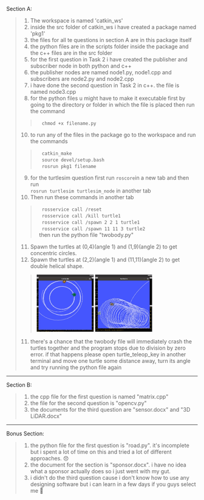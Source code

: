 Section A:
>1. The workspace is named 'catkin_ws'
>2. inside the src folder of catkin_ws i have created a package named 'pkg1'
>3. the files for all te questions in section A are in this package itself
>4. the python files are in the scripts folder inside the package and the c++ files are in the src folder
>5. for the first question in Task 2 i have created the publisher and subscriber node in both python and c++
>6. the publisher nodes are named node1.py, node1.cpp and subscribers are node2.py and node2.cpp
>7. i have done the second question in Task 2 in c++. the file is named node3.cpp 
>8. for the python files u might have to make it executable first by going to the directory or folder in which the file is placed then run the command 
>>&emsp;`chmod +x filename.py`
>10. to run any of the files in the package go to the workspace and run the commands
>>&emsp;`catkin_make`\
>>&emsp;`source devel/setup.bash`\
>>&emsp;`rosrun pkg1 filename`
>9. for the turtlesim question first run `roscore`in a new tab and then run  
>`rosrun turtlesim turtlesim_node` in another tab
>10. Then run these commands in another tab
>>&emsp;`rosservice call /reset`\
>>&emsp;`rosservice call /kill turtle1`\
>>&emsp;`rosservice call /spawn 2 2 1 turtle1`\
>>&emsp;`rosservice call /spawn 11 11 3 turtle2`\
>>&ensp;then run the python file "twobody.py"  
>11. Spawn the turtles at (0,4)(angle 1) and (1,9)(angle 2) to get concentric circles. 
>12. Spawn the turtles at (2,2)(angle 1) and (11,11)(angle 2) to get double helical shape.  
>> <img src="https://github.com/RamziDevil/Abhiyaan_App/blob/bab09e2d671fed320ab9d04ef328545ccb9be319/turtle2.jpg" width="150" height="150"> <img src="https://github.com/RamziDevil/Abhiyaan_App/blob/bab09e2d671fed320ab9d04ef328545ccb9be319/turtle1.jpg" width="150" height="150">
>11. there's a chance that the twobody file will immediately crash the turtles together and the program stops due to division by zero error. 
    if that happens please open turtle_teleop_key in another terminal and move one turtle some distance away, turn its angle and try running the python file again
    

-----
Section B:
>1. the cpp file for the first question is named "matrix.cpp"
>2. the file for the second question is "opencv.py" 
>3. the documents for the third question are "sensor.docx" and "3D LiDAR.docx"
   
-----
Bonus Section:
>1. the python file for the first question is "road.py". it's incomplete but i spent a lot of time on this and tried a lot of different approaches. 😞
>2. the document for the section is "sponsor.docx". i have no idea what a sponsor actually does so i just went with my gut. 
>3. i didn't do the third question cause i don't know how to use any designing software but i can learn in a few days if you guys select me 🙂
